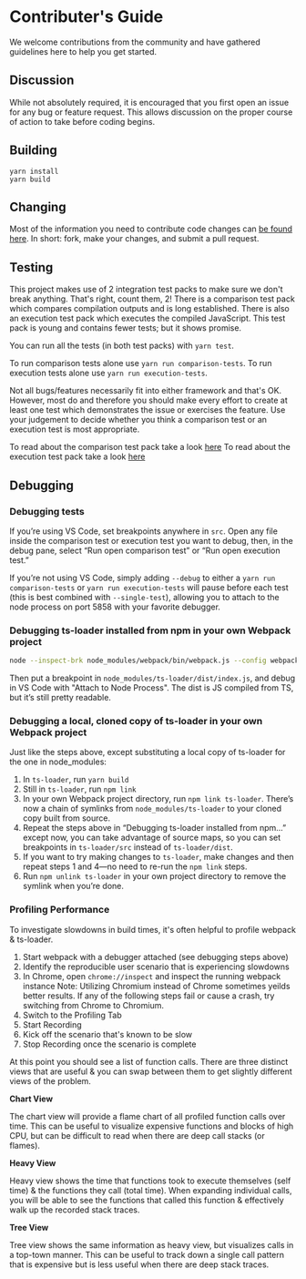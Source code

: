 # Contributer's Guide

We welcome contributions from the community and have gathered guidelines 
here to help you get started.

## Discussion

While not absolutely required, it is encouraged that you first open an issue 
for any bug or feature request. This allows discussion on the proper course of
action to take before coding begins.

## Building

```shell
yarn install
yarn build
```

## Changing

Most of the information you need to contribute code changes can [be found here](https://guides.github.com/activities/contributing-to-open-source/).
In short: fork, make your changes, and submit a pull request.

## Testing

This project makes use of 2 integration test packs to make sure we don't break anything. That's right, count them, 2! There is a comparison test pack which compares compilation outputs and is long established.  There is also an execution test pack which executes the compiled JavaScript. This test pack is young and contains fewer tests; but it shows promise.

You can run all the tests (in both test packs) with `yarn test`.

To run comparison tests alone use `yarn run comparison-tests`.
To run execution tests alone use `yarn run execution-tests`.

Not all bugs/features necessarily fit into either framework and that's OK. However, most do and therefore you should make every effort to create at least one test which demonstrates the issue or exercises the feature. Use your judgement to decide whether you think a comparison test or an execution test is most appropriate.

To read about the comparison test pack take a look [here](test/comparison-tests/README.md)
To read about the execution test pack take a look [here](test/execution-tests/README.md)

## Debugging

### Debugging tests

If you’re using VS Code, set breakpoints anywhere in `src`. Open any file inside the comparison test or execution test you want to debug, then, in the debug pane, select “Run open comparison test” or “Run open execution test.”

If you’re not using VS Code, simply adding `--debug` to either a `yarn run comparison-tests` or `yarn run execution-tests` will pause before each test (this is best combined with `--single-test`), allowing you to attach to the node process on port 5858 with your favorite debugger.

### Debugging ts-loader installed from npm in your own Webpack project

```sh
node --inspect-brk node_modules/webpack/bin/webpack.js --config webpack.dev.js # Obviously configure this depending upon your project setup
```

Then put a breakpoint in `node_modules/ts-loader/dist/index.js`, and debug in VS Code with "Attach to Node Process". The dist is JS compiled from TS, but it’s still pretty readable.

### Debugging a local, cloned copy of ts-loader in your own Webpack project

Just like the steps above, except substituting a local copy of ts-loader for the one in node_modules:

1. In `ts-loader`, run `yarn build`
2. Still in `ts-loader`, run `npm link`
3. In your own Webpack project directory, run `npm link ts-loader`. There’s now a chain of symlinks from `node_modules/ts-loader` to your cloned copy built from source.
4. Repeat the steps above in “Debugging ts-loader installed from npm...” except now, you can take advantage of source maps, so you can set breakpoints in `ts-loader/src` instead of `ts-loader/dist`.
5. If you want to try making changes to `ts-loader`, make changes and then repeat steps 1 and 4—no need to re-run the `npm link` steps.
6. Run `npm unlink ts-loader` in your own project directory to remove the symlink when you’re done.

### Profiling Performance

To investigate slowdowns in build times, it's often helpful to profile webpack & ts-loader.

1. Start webpack with a debugger attached (see debugging steps above)
2. Identify the reproducible user scenario that is experiencing slowdowns
3. In Chrome, open `chrome://inspect` and inspect the running webpack instance
   Note: Utilizing Chromium instead of Chrome sometimes yeilds better results. If any of the following steps fail or cause a crash, try switching from Chrome to Chromium.
4. Switch to the Profiling Tab
5. Start Recording
6. Kick off the scenario that's known to be slow
7. Stop Recording once the scenario is complete

At this point you should see a list of function calls. There are three distinct views that are useful & you can swap between them to get slightly different views of the problem.

**Chart View**

The chart view will provide a flame chart of all profiled function calls over time. This can be useful to visualize expensive functions and blocks of high CPU, but can be difficult to read when there are deep call stacks (or flames).

**Heavy View**

Heavy view shows the time that functions took to execute themselves (self time) & the functions they call (total time). When expanding individual calls, you will be able to see the functions that called this function & effectively walk up the recorded stack traces.

**Tree View**

Tree view shows the same information as heavy view, but visualizes calls in a top-town manner. This can be useful to track down a single call pattern that is expensive but is less useful when there are deep stack traces.
